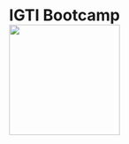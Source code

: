 <h1 align="center">
  IGTI Bootcamp
  <br/>
  <img src="https://www.igti.com.br/wp-content/uploads/2020/02/D.-Full-Stack.png" width="200px"/>
</h1>
